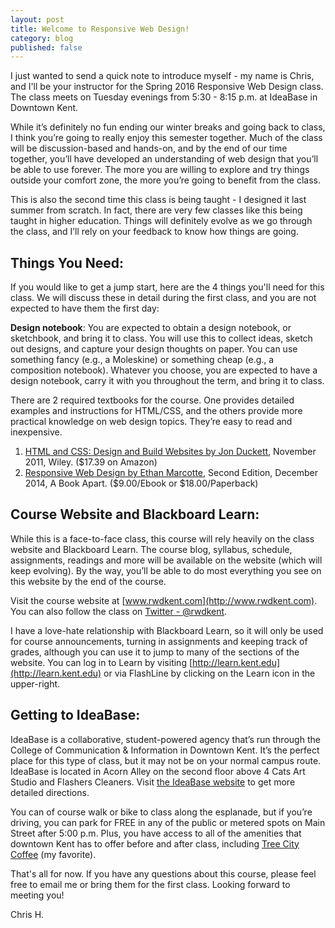 ```yaml
---
layout: post
title: Welcome to Responsive Web Design!
category: blog
published: false
---
```

I just wanted to send a quick note to introduce myself - my name is Chris, and I'll be your instructor for the Spring 2016 Responsive Web Design class.  The class meets on Tuesday evenings from 5:30 - 8:15 p.m. at IdeaBase in Downtown Kent.  

While it’s definitely no fun ending our winter breaks and going back to class, I think you’re going to really enjoy this semester together.  Much of the class will be discussion-based and hands-on, and by the end of our time together, you’ll have developed an understanding of web design that you’ll be able to use forever.  The more you are willing to explore and try things outside your comfort zone, the more you’re going to benefit from the class.

This is also the second time this class is being taught - I designed it last summer from scratch.  In fact, there are very few classes like this being taught in higher education.  Things will definitely evolve as we go through the class, and I’ll rely on your feedback to know how things are going.

## Things You Need:

If you would like to get a jump start, here are the 4 things you'll need for this class.  We will discuss these in detail during the first class, and you are not expected to have them the first day:

**Design notebook**: You are expected to obtain a design notebook, or sketchbook, and bring it to class. You will use this to collect ideas, sketch out designs, and capture your design thoughts on paper. You can use something fancy (e.g., a Moleskine) or something cheap (e.g., a composition notebook). Whatever you choose, you are expected to have a design notebook, carry it with you throughout the term, and bring it to class.

There are 2 required textbooks for the course. One provides detailed examples and instructions for HTML/CSS, and the others provide more practical knowledge on web design topics.  They’re easy to read and inexpensive.

1. [HTML and CSS: Design and Build Websites by Jon Duckett](http://www.amazon.com/HTML-CSS-Design-Build-Websites/dp/1118008189), November 2011, Wiley. ($17.39 on Amazon)
3. [Responsive Web Design by Ethan Marcotte](http://abookapart.com/products/responsive-web-design), Second Edition, December 2014, A Book Apart. ($9.00/Ebook or $18.00/Paperback)

## Course Website and Blackboard Learn:

While this is a face-to-face class, this course will rely heavily on the class website and Blackboard Learn.  The course blog, syllabus, schedule, assignments, readings and more will be available on the website (which will keep evolving).  By the way, you’ll be able to do most everything you see on this website by the end of the course. 

Visit the course website at [www.rwdkent.com](http://www.rwdkent.com).  You can also follow the class on [Twitter - @rwdkent](http://www.twitter.com/rwdkent).

I have a love-hate relationship with Blackboard Learn, so it will only be used for course announcements, turning in assignments and keeping track of grades, although you can use it to jump to many of the sections of the website.  You can log in to Learn by visiting [http://learn.kent.edu](http://learn.kent.edu) or via FlashLine by clicking on the Learn icon in the upper-right. 

## Getting to IdeaBase:

IdeaBase is a collaborative, student-powered agency that’s run through the College of Communication & Information in Downtown Kent.  It’s the perfect place for this type of class, but it may not be on your normal campus route.  IdeaBase is located in Acorn Alley on the second floor above 4 Cats Art Studio and Flashers Cleaners.  Visit [the IdeaBase website](http://ideabasekent.com/contact-us) to get more detailed directions.  

You can of course walk or bike to class along the esplanade, but if you’re driving, you can park for FREE in any of the public or metered spots on Main Street after 5:00 p.m.  Plus, you have access to all of the amenities that downtown Kent has to offer before and after class, including [Tree City Coffee](http://www.rootedinkent.com) (my favorite).

That's all for now.  If you have any questions about this course, please feel free to email me or bring them for the first class.  Looking forward to meeting you!

Chris H.
